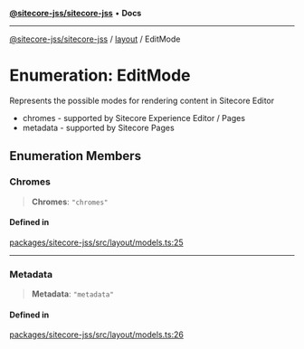 [**@sitecore-jss/sitecore-jss**](../../README.md) • **Docs**

***

[@sitecore-jss/sitecore-jss](../../README.md) / [layout](../README.md) / EditMode

# Enumeration: EditMode

Represents the possible modes for rendering content in Sitecore Editor
- chromes - supported by Sitecore Experience Editor / Pages
- metadata - supported by Sitecore Pages

## Enumeration Members

### Chromes

> **Chromes**: `"chromes"`

#### Defined in

[packages/sitecore-jss/src/layout/models.ts:25](https://github.com/Sitecore/jss/blob/50bf04579b0cca04c7059f30ccf34e73b26a07bf/packages/sitecore-jss/src/layout/models.ts#L25)

***

### Metadata

> **Metadata**: `"metadata"`

#### Defined in

[packages/sitecore-jss/src/layout/models.ts:26](https://github.com/Sitecore/jss/blob/50bf04579b0cca04c7059f30ccf34e73b26a07bf/packages/sitecore-jss/src/layout/models.ts#L26)
